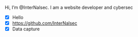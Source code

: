 Hi, I’m @InterNalsec. I am a website developer and cybersec 

- [x] Hello 
- [x] https://github.com/InterNalsec
- [x] Data capture 
<!---
InterNalsec/InterNalsec is a ✨ special ✨ repository because its `README.md` (this file) appears on your GitHub profile.
You can click the Preview link to take a look at your changes.
--->

